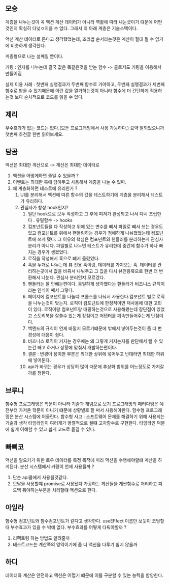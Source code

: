 ## 모승
계층을 나누는것이 꼭 액션 계산 데이터가 아니라 역활에 따라 나눈긋이기 떄문에 어떤것인지 확실히 다넞ㅇ지을 수 없다.
그래서 최 아래 계층은 기술스택이다.

액션 계산 데이터로 돈다고 생각했었는데, 조리법 순서라는것은 계산이 절대 될 수 없기에 비슷하게 생각한다.

계층형으로 나눈 설꼐일 뿐이다.

커링 : 인자를 나누는데 결국 값은 똑같은것을 받는 함수 -> 클로저도 커링을 이용해서 만들어짐

실제 이용 사례 :  첫번째 실행결과가 두번째 함수로 가야하고, 두번째 실행결과가 세번째 함수로 받을 수 있기때문에 이런 값을 열거하는것이 아니라 함수에 더 간단하게 적용하는것
보다 순차적으로 코드를 읽을 수 있다.

## 제리
부수효과가 없는 코드는 없다.(모든 프로그래밍에서 사용 가능하다.)
요약 잘되있으니까 첫번째 추천글 한번 읽어보세요.

## 담곰
액션은 최대한 계산으로 -> 계산은 최대한 데이터로
1. 액션을 어떻게하면 줄일 수 있을까 ?
2. 이벤트는 최대한 훅에 담아두고 사용해서 계층을 나눌 수 있따.
3. 왜 계층화하면  테스트에 유리한가 ?
    1. UI를 분리해서 액션에 따른 함수의 값을 테스트하기에 계층을 분리해서 테스트가 유리하다.
    2. 관심사가 항상 hook인지?
        1. 일단 hook으로 모두 작성하고 그 후에 피쳐가 완성되고 나서 다시 조립한다  . 유틸함수 -> hooks
        2. 컴포넌트들을 다 작성하고 위에 있는 변수를 뺴서 파일로 뺴서 쓰는 경우도있고 컴포넌트를 위에서 핸들링하는 경우가 첨에하게 나눠졌었는데 컴포넌트에 쓰게 됐다. 그 이유의 핵심은 컴포넌트와 핸들러를 분리하는게 관심사 분리가 아니다. 파일별로 나누면 테스트가 유리한데 중간에 함수가 하나 빠지는 경우가 생겼었다.
        3. 로직을 작성해서 훅으로 뺴서 올렸었다. 
        4. 훅을 두개로 나누는데 뷰 전용 훅이랑, 데이터를 가져오는 훅. 데이터를 관리하는곳에서 값을 바꿔서 나눠주고 그 값을 다시 뷰전용훅으로 한번 더 변환해서 나눈다. 관심사 분리인지 모르겠다.
        5. 핸들러는 잘 안뺴는편이다. 동일하게 생각했다는 핸들러가 비즈니스 규칙이라는 인식이 쎼서 그렇다.
        6. 페이지에 컴포넌트를 나눌떄 프롭스를 나눠서 사용한다.컴포넌트 별로 로직을 나누는것이 맞는지. 로직이 컴포넌트에 한정적이면 재사용에 대한 고민이 있다. 로직이랑 컴포넌트랑 매핑하는것으로 사용해봤는데 장단점이 있었고 스토리북을 잘쓸수 있는게 장점이고 어댑터를 꼐속만들어주는게 단점이다.
        7. 백엔드의 규칙이 언제 바뀔지 모르기떄문에 밖에서 넣어두는것이 좀 더 변경성에 대응이 쉽다.
        8. 비즈니스 로직이 커지는 경우에는 왜 그렇게 커지는지를 판단해서 뺼 수 있는건 빼고 하거나 상황에 맞춰서 개발하는편이다.
        9. 결론 : 변경이 용이한 부분은 최대한 상위에 넣어두고 반대라면 최대한 하위에 넣어둔다.
        10. api가 바뀌는 경우가 상당히 많이 때문에 추상화 범위를 어느정도로 가져갈까를 정한다.

## 브루니
함수형 프로그래밍은 학문이 아니라 기술과 개념으로 보기
프로그래밍의 패러다임은 예전부터 가저온 학문이 아니기 떄문에 상황별로 잘  써서 사용해야한다.
함수형 프로그래밍은 분산 시스템에 어울린다.
함수형 사고 : 소프트웨어 문제를 해결하기 위해 사용되는 기술과 생각
타임라인이 여러개가 병렬적으로 될떄 고차함수로 구현한다.
타임라인 덕분에 쉽게 이해할 수 있고 쉽게 코드로 옮길 수 있다.

## 빠삐코
액션을 일으키기 위한 로우 데이터를 특정 목적에 따라 액션을 수행해야할떄 계산을 하게된다.
분산 시스템에서 커링이 언제 사용될까 ? 
1. 단순 api콜에서 사용될것같다.
2. 모달을 사용할떄 promise로 사용됐다
가공하는 꼐산들을 계싼함수로 처리하고 피드백 줘야하는부분을 처리할떄 액션으로 한다.

## 아일라
함수형 컴포넌트와 함수컴포넌트가 같다고 생각한다.
useEFfect 이름만 보둣이 코딩할때 부수효과가 있을 수 박예 없다.
부수효과를 어떻게 다뤄야할까 ?
1. 리팩토링 하는 방법도 알려줄까
2. 테스트코드는 계산쪽의 영역이기에 좀 더 액션을 다루기 쉽지 않을까


## 하디
데이터와 계산은 안전하고 액션은 어렵기 떄문에 이를 구분할 수 있는 능력을 함양한다.
